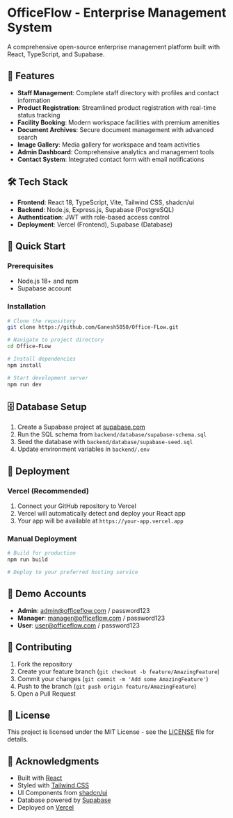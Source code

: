 # OfficeFlow - Enterprise Management System

A comprehensive open-source enterprise management platform built with React, TypeScript, and Supabase.

## 🚀 Features

- **Staff Management**: Complete staff directory with profiles and contact information
- **Product Registration**: Streamlined product registration with real-time status tracking
- **Facility Booking**: Modern workspace facilities with premium amenities
- **Document Archives**: Secure document management with advanced search
- **Image Gallery**: Media gallery for workspace and team activities
- **Admin Dashboard**: Comprehensive analytics and management tools
- **Contact System**: Integrated contact form with email notifications

## 🛠️ Tech Stack

- **Frontend**: React 18, TypeScript, Vite, Tailwind CSS, shadcn/ui
- **Backend**: Node.js, Express.js, Supabase (PostgreSQL)
- **Authentication**: JWT with role-based access control
- **Deployment**: Vercel (Frontend), Supabase (Database)

## 🚀 Quick Start

### Prerequisites
- Node.js 18+ and npm
- Supabase account

### Installation

```sh
# Clone the repository
git clone https://github.com/Ganesh5050/Office-FLow.git

# Navigate to project directory
cd Office-FLow

# Install dependencies
npm install

# Start development server
npm run dev
```

## 🗄️ Database Setup

1. Create a Supabase project at [supabase.com](https://supabase.com)
2. Run the SQL schema from `backend/database/supabase-schema.sql`
3. Seed the database with `backend/database/supabase-seed.sql`
4. Update environment variables in `backend/.env`

## 🚀 Deployment

### Vercel (Recommended)

1. Connect your GitHub repository to Vercel
2. Vercel will automatically detect and deploy your React app
3. Your app will be available at `https://your-app.vercel.app`

### Manual Deployment

```sh
# Build for production
npm run build

# Deploy to your preferred hosting service
```

## 📱 Demo Accounts

- **Admin**: admin@officeflow.com / password123
- **Manager**: manager@officeflow.com / password123
- **User**: user@officeflow.com / password123

## 🤝 Contributing

1. Fork the repository
2. Create your feature branch (`git checkout -b feature/AmazingFeature`)
3. Commit your changes (`git commit -m 'Add some AmazingFeature'`)
4. Push to the branch (`git push origin feature/AmazingFeature`)
5. Open a Pull Request

## 📄 License

This project is licensed under the MIT License - see the [LICENSE](LICENSE) file for details.

## 🙏 Acknowledgments

- Built with [React](https://reactjs.org/)
- Styled with [Tailwind CSS](https://tailwindcss.com/)
- UI Components from [shadcn/ui](https://ui.shadcn.com/)
- Database powered by [Supabase](https://supabase.com/)
- Deployed on [Vercel](https://vercel.com/)

